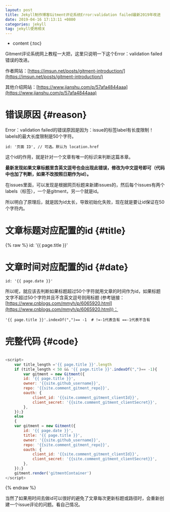 ```yaml
---
layout: post
title: Jekyll制作博客Gitment评论系统Error:validation failed最新2019年改进
date: 2019-04-16 17:13:11 +0800
categories: jekyll
tag: jekyll使用相关
---
```


* content
{:toc}




Gitment评论系统网上教程一大把，这里只说明一下这个Error：validation failed错误的改进。

作者网站：[https://imsun.net/posts/gitment-introduction/](https://imsun.net/posts/gitment-introduction/)

其他介绍网站：[https://www.jianshu.com/p/57afa4844aaa](https://www.jianshu.com/p/57afa4844aaa)

错误原因			{#reason}
======================================

Error：validation failed的错误原因是因为：issue的标签label有长度限制！labels的最大长度限制是50个字符。

	id: '页面 ID', // 可选。默认为 location.href

这个id的作用，就是针对一个文章有唯一的标识来判断这篇本章。

**最新发现如果文章标题里含英文逗号也会出现此错误，修改为中文逗号即可（代码中也加了判断，如果不改按照日期作为id）。**

在issues里面，可以发现是根据网页标题来新建issues的，然后每个issues有两个labels（标签），一个是gitment，另一个就是id。

所以明白了原理后，就是因为id太长，导致初始化失败，现在就是要让id保证在50个字符内。

文章标题对应配置的id			{#title}
===================================
{% raw %}
	id: '{{ page.title }}'

文章时间对应配置的id			{#date}
===================================

	id: '{{ page.date }}'

所以呢，就应该去判断如果标题超过50个字符就用文章的时间作为id，如果标题文字不超过50个字符并且不含英文逗号则用标题
(参考链接：[https://www.cnblogs.com/mmyh/p/6065920.html](https://www.cnblogs.com/mmyh/p/6065920.html))：

	'{{ page.title }}'.indexOf(",")== -1  # !=-1代表含有 ==-1代表不含有
 


完整代码			{#code}
===========================

```js

<script>
	var title_length ='{{ page.title }}'.length					
	if (title_length < 50 && '{{ page.title }}'.indexOf(",")== -1){
		var gitment = new Gitment({
		id: '{{ page.title }}',	
		owner: '{{site.github_username}}',
		repo: '{{site.comment_gitment_repo}}',
		oauth: {
			client_id: '{{site.comment_gitment_clientId}}',
			client_secret: '{{site.comment_gitment_clientSecret}}',
		},
	});}
	else
	{
	var gitment = new Gitment({
		id: '{{ page.date }}',				
		title: '{{ page.title }}',
		owner: '{{site.github_username}}',
		repo: '{{site.comment_gitment_repo}}',
		oauth: {
			client_id: '{{site.comment_gitment_clientId}}',
			client_secret: '{{site.comment_gitment_clientSecret}}',
		},
	});}
	gitment.render('gitmentContainer')
</script>

```

{% endraw %}

当然了如果用时间去做id可以很好的避免了文章每次更新标题或路径时，会重新创建一个issue评论的问题。看自己情况。

